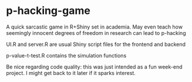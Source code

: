 # p-hacking-game
A quick sarcastic game in R+Shiny set in academia. May even teach how seemingly innocent degrees of freedom in research can lead to p-hacking

UI.R and server.R are usual Shiny script files for the frontend and backend

p-value-t-test.R contains the simulation functions

Be nice regarding code quality: this was just intended as a fun week-end project. I might get back to it later if it sparks interest.
